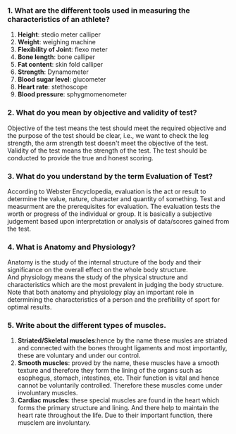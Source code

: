 ### 1. What are the different tools used in measuring the characteristics of an athlete? 

1. **Height**: stedio meter calliper 
2. **Weight**: weighing machine 
3. **Flexibility of Joint**: flexo meter 
4. **Bone length**: bone calliper
5. **Fat content**: skin fold calliper 
6. **Strength**: Dynamometer 
7. **Blood sugar level**: glucometer
8. **Heart rate**: stethoscope 
9. **Blood pressure**: sphygmomenometer

### 2. What do you mean by objective and validity of test?

Objective of the test means the test should meet the required objective and the purpose of the test should be clear, i.e., we want to check the leg strength, the arm strength test doesn't meet the objective of the test.  
Validity of the test means the strength of the test. The test should be conducted to provide the true and honest scoring. 

### 3. What do you understand by the term Evaluation of Test? 

According to Webster Encyclopedia, evaluation is the act or result to determine the value, nature, character and quantity of something. Test and measurment are the prerequisites for evaluation. The evaluation tests the worth or progress of the individual or group. It is basically a subjective judgement based upon interpretation or analysis of data/scores gained from the test. 

### 4. What is Anatomy and Physiology? 

Anatomy is the study of the internal structure of the body and their significance on the overall effect on the whole body structure.  
And physiology means the study of the physical structure and characteristics which are the most prevalent in judging the body structure.  
Note that both anatomy and physiology play an important role in determining the characteristics of a person and the prefibility of sport for optimal results. 

### 5. Write about the different types of muscles.

1. **Striated/Skeletal muscles**:hence by the name these musles are striated and connected with the bones throught ligaments and most importantly, these are voluntary and under our control. 
2. **Smooth muscles**: proved by the name, these muscles have a smooth texture and therefore they form the lining of the organs such as esophegus, stomach, intestines, etc. Their function is vital and hence cannot be voluntarily controlled. Therefore these muscles come under involuntary muscles. 
3. **Cardiac muscles**: these special muscles are found in the heart which forms the primary structure and lining. And there help to maintain the heart rate throughout the life. Due to their important function, there musclem are involuntary.
